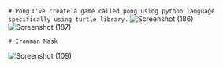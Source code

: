 
```# Pong```
```I've create a game called pong using python language specifically using turtle library.```
![Screenshot (186)](https://user-images.githubusercontent.com/72202814/126814230-4f85d487-fc5a-4662-93af-68ef863c59cc.png)
![Screenshot (187)](https://user-images.githubusercontent.com/72202814/126814234-31a89caf-6d4d-4fe6-b0c9-8eeff8363cfc.png)

```# Ironman Mask```

![Screenshot (109)](https://user-images.githubusercontent.com/72202814/127958134-cd489226-f002-4907-a593-90d3be3d696c.png)

